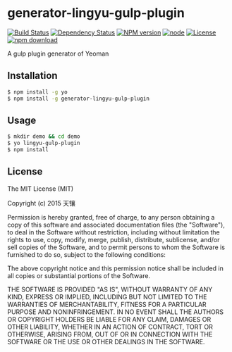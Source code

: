 # generator-lingyu-gulp-plugin

[![Build Status](https://travis-ci.org/LingyuCoder/generator-lingyu-node-modules.png)](https://travis-ci.org/LingyuCoder/generator-lingyu-node-modules)
[![Dependency Status](https://david-dm.org/LingyuCoder/generator-lingyu-node-modules.svg)](https://david-dm.org/LingyuCoder/generator-lingyu-node-modules)
[![NPM version](http://img.shields.io/npm/v/generator-lingyu-node-modules.svg?style=flat-square)](http://npmjs.org/package/generator-lingyu-node-modules)
[![node](https://img.shields.io/badge/node.js-%3E=_4.0-green.svg?style=flat-square)](http://nodejs.org/download/)
[![License](http://img.shields.io/npm/l/generator-lingyu-node-modules.svg?style=flat-square)](LICENSE)
[![npm download](https://img.shields.io/npm/dm/generator-lingyu-node-modules.svg?style=flat-square)](https://npmjs.org/package/generator-lingyu-node-modules)

A gulp plugin generator of Yeoman

## Installation

```bash
$ npm install -g yo
$ npm install -g generator-lingyu-gulp-plugin
```

## Usage

```bash
$ mkdir demo && cd demo
$ yo lingyu-gulp-plugin
$ npm install
```

## License

The MIT License (MIT)

Copyright (c) 2015 天镶

Permission is hereby granted, free of charge, to any person obtaining a copy of this software and associated documentation files (the "Software"), to deal in the Software without restriction, including without limitation the rights to use, copy, modify, merge, publish, distribute, sublicense, and/or sell copies of the Software, and to permit persons to whom the Software is furnished to do so, subject to the following conditions:

The above copyright notice and this permission notice shall be included in all copies or substantial portions of the Software.

THE SOFTWARE IS PROVIDED "AS IS", WITHOUT WARRANTY OF ANY KIND, EXPRESS OR IMPLIED, INCLUDING BUT NOT LIMITED TO THE WARRANTIES OF MERCHANTABILITY, FITNESS FOR A PARTICULAR PURPOSE AND NONINFRINGEMENT. IN NO EVENT SHALL THE AUTHORS OR COPYRIGHT HOLDERS BE LIABLE FOR ANY CLAIM, DAMAGES OR OTHER LIABILITY, WHETHER IN AN ACTION OF CONTRACT, TORT OR OTHERWISE, ARISING FROM, OUT OF OR IN CONNECTION WITH THE SOFTWARE OR THE USE OR OTHER DEALINGS IN THE SOFTWARE.
